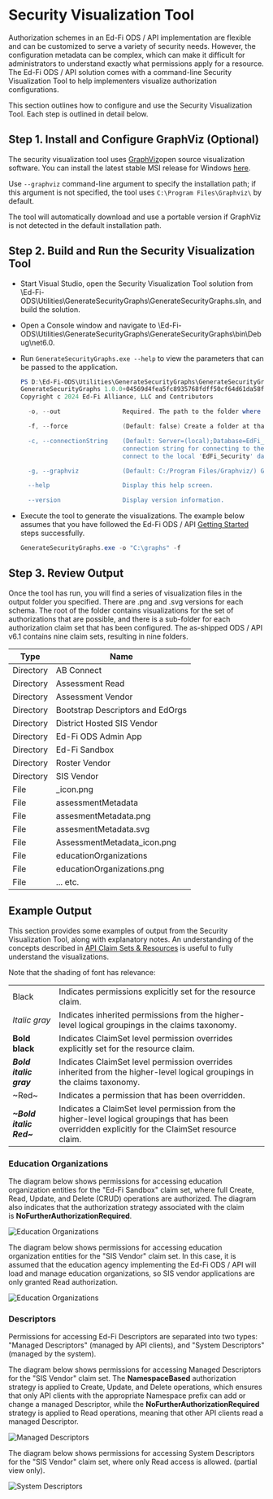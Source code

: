 # Security Visualization Tool

Authorization schemes in an Ed-Fi ODS / API implementation are flexible and can
be customized to serve a variety of security needs. However, the configuration
metadata can be complex, which can make it difficult for administrators to
understand exactly what permissions apply for a resource. The Ed-Fi ODS / API
solution comes with a command-line Security Visualization Tool to help
implementers visualize authorization configurations.

This section outlines how to configure and use the Security Visualization Tool.
Each step is outlined in detail below.

## Step 1. Install and Configure GraphViz (Optional)

The security visualization tool uses [GraphViz](http://www.graphviz.org/)open
source visualization software. You can install the latest stable MSI release for
Windows [here](https://graphviz.org/download/#windows).

Use `--graphviz` command-line argument to specify the installation path; if this
argument is not specified, the tool uses `C:\Program Files\Graphviz\` by
default.

The tool will automatically download and use a portable version if GraphViz is
not detected in the default installation path.

## Step 2. Build and Run the Security Visualization Tool

* Start Visual Studio, open the Security Visualization Tool solution from
  \\Ed-Fi-ODS\\Utilities\\GenerateSecurityGraphs\\GenerateSecurityGraphs.sln,
  and build the solution.
* Open a Console window and navigate to
  \\Ed-Fi-ODS\\Utilities\\GenerateSecurityGraphs\\GenerateSecurityGraphs\\bin\\Debug\\net6.0.
* Run `GenerateSecurityGraphs.exe --help` to view the parameters that can be
  passed to the application.

  ```powershell
  PS D:\Ed-Fi-ODS\Utilities\GenerateSecurityGraphs\GenerateSecurityGraphs> .\bin\Debug\net8.0\GenerateSecurityGraphs.exe --help
  GenerateSecurityGraphs 1.0.0+04569d4fea5fc8935768fdff50cf64d61da58fa7
  Copyright c 2024 Ed-Fi Alliance, LLC and Contributors

    -o, --out                 Required. The path to the folder where the graphs should be generated.

    -f, --force               (Default: false) Create a folder at that path if one doesn't already exist.

    -c, --connectionString    (Default: Server=(local);Database=EdFi_Security;Trusted_Connection=True;Encrypt=False) The
                              connection string for connecting to the authorization metadata database. Leave blank to
                              connect to the local 'EdFi_Security' database using integrated security.

    -g, --graphviz            (Default: C:/Program Files/Graphviz/) Graphviz installation path.

    --help                    Display this help screen.

    --version                 Display version information.
  ```

* Execute the tool to generate the visualizations. The example below assumes
  that you have followed the Ed-Fi ODS / API [Getting
  Started](../../getting-started/readme.md) steps successfully.

  ```powershell
  GenerateSecurityGraphs.exe -o "C:\graphs" -f
  ```

## Step 3. Review Output

Once the tool has run, you will find a series of visualization files in the
output folder you specified. There are .png and .svg versions for each
schema. The root of the folder contains visualizations for the set of
authorizations that are possible, and there is a sub-folder for each
authorization claim set that has been configured. The as-shipped ODS / API
v6.1 contains nine claim sets, resulting in nine folders.

| Type | Name |
| -- | -- |
| Directory | AB Connect |
| Directory | Assessment Read |
| Directory | Assessment Vendor |
| Directory | Bootstrap Descriptors and EdOrgs |
| Directory | District Hosted SIS Vendor |
| Directory | Ed-Fi ODS Admin App |
| Directory | Ed-Fi Sandbox |
| Directory | Roster Vendor |
| Directory | SIS Vendor |
| File | _icon.png |
| File | assessmentMetadata |
| File | assesmentMetadata.png |
| File | assesmentMetadata.svg |
| File | AssessmentMetadata_icon.png |
| File | educationOrganizations |
| File | educationOrganizations.png |
| File | ... etc. |

## Example Output

This section provides some examples of output from the Security Visualization
Tool, along with explanatory notes. An understanding of the concepts described
in [API Claim Sets &amp; Resources](../security/api-claim-sets-resources.md) is
useful to fully understand the visualizations.

Note that the shading of font has relevance:

|     |     |
| --- | --- |
| Black | Indicates permissions explicitly set for the resource claim. |
| _Italic gray_ | Indicates inherited permissions from the higher-level logical groupings in the claims taxonomy. |
| **Bold black** | Indicates ClaimSet level permission overrides explicitly set for the resource claim. |
| _**Bold italic gray**_ | Indicates ClaimSet level permission overrides inherited from the higher-level logical groupings in the claims taxonomy. |
| ~Red~ | Indicates a permission that has been overridden. |
| _**~Bold italic Red~**_ | Indicates a ClaimSet level permission from the higher-level logical groupings that has been overridden explicitly for the ClaimSet resource claim. |

### Education Organizations

The diagram below shows permissions for accessing education organization
entities for the "Ed-Fi Sandbox" claim set, where full Create, Read, Update, and
Delete (CRUD) operations are authorized. The diagram also indicates that the
authorization strategy associated with the claim
is **NoFurtherAuthorizationRequired**.

![Education Organizations](/img/reference/ods-api/educationOrganizations_sb.webp)

The diagram below shows permissions for accessing education organization
entities for the "SIS Vendor" claim set. In this case, it is assumed that the
education agency implementing the Ed-Fi ODS / API will load and manage education
organizations, so SIS vendor applications are only granted Read authorization.

![Education Organizations](/img/reference/ods-api/educationOrganizations.webp)

### Descriptors

Permissions for accessing Ed-Fi Descriptors are separated into two types:
"Managed Descriptors" (managed by API clients), and "System Descriptors"
(managed by the system).

The diagram below shows permissions for accessing Managed Descriptors for the
"SIS Vendor" claim set. The **NamespaceBased** authorization strategy is applied
to Create, Update, and Delete operations, which ensures that only API clients
with the appropriate Namespace prefix can add or change a managed Descriptor,
while the **NoFurtherAuthorizationRequired** strategy is applied to Read
operations, meaning that other API clients read a managed Descriptor.

![Managed Descriptors](/img/reference/ods-api/managedDescriptors.webp)

The diagram below shows permissions for accessing System Descriptors for the
"SIS Vendor" claim set, where only Read access is allowed. (partial view only).

![System Descriptors](/img/reference/ods-api/systemDescriptors.webp)
